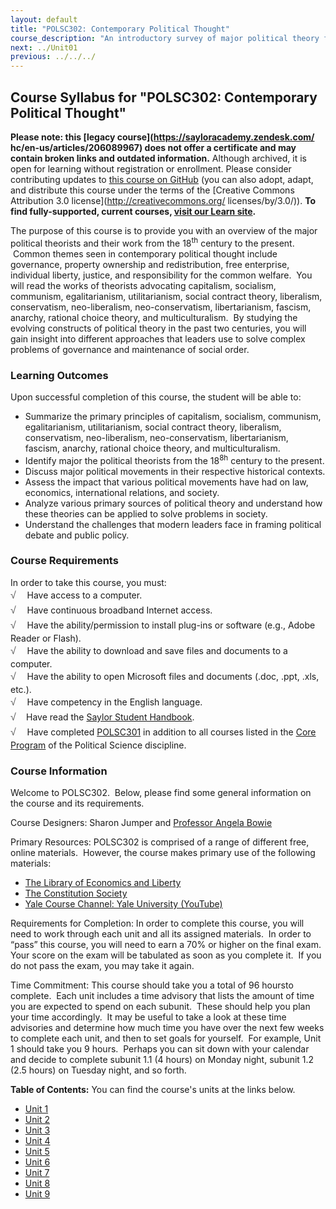 ```yaml
---
layout: default
title: "POLSC302: Contemporary Political Thought"
course_description: "An introductory survey of major political theory from the 18th century to the present. Themes include governance, property ownership and redistribution, free enterprise, individual liberty, justice, and responsibility for the common welfare."
next: ../Unit01
previous: ../../../
---
```

Course Syllabus for "POLSC302: Contemporary Political Thought"
--------------------------------------------------------------

**Please note: this [legacy course](https://sayloracademy.zendesk.com/
hc/en-us/articles/206089967) does not offer a certificate and may contain 
broken links and outdated information.** Although archived, it is open 
for learning without registration or enrollment. Please consider contributing 
updates to [this course on GitHub](https://github.com/saylordotorg/course_polsc302) 
(you can also adopt, adapt, and distribute this course under the terms of 
the [Creative Commons Attribution 3.0 license](http://creativecommons.org/
licenses/by/3.0/)). **To find fully-supported, current courses, [visit our 
Learn site](https://learn.saylor.org).**

The purpose of this course is to provide you with an overview of the
major political theorists and their work from the 18<sup>th</sup>
century to the present.  Common themes seen in contemporary political
thought include governance, property ownership and redistribution, free
enterprise, individual liberty, justice, and responsibility for the
common welfare.  You will read the works of theorists advocating
capitalism, socialism, communism, egalitarianism, utilitarianism, social
contract theory, liberalism, conservatism, neo-liberalism,
neo-conservatism, libertarianism, fascism, anarchy, rational choice
theory, and multiculturalism.  By studying the evolving constructs of
political theory in the past two centuries, you will gain insight into
different approaches that leaders use to solve complex problems of
governance and maintenance of social order.

### Learning Outcomes

Upon successful completion of this course, the student will be able to:

-   Summarize the primary principles of capitalism, socialism,
    communism, egalitarianism, utilitarianism, social contract theory,
    liberalism, conservatism, neo-liberalism, neo-conservatism,
    libertarianism, fascism, anarchy, rational choice theory, and
    multiculturalism.
-   Identify major the political theorists from the
    18<sup>8h</sup> century to the present.
-   Discuss major political movements in their respective historical
    contexts.
-   Assess the impact that various political movements have had on law,
    economics, international relations, and society.
-   Analyze various primary sources of political theory and understand
    how these theories can be applied to solve problems in society.
-   Understand the challenges that modern leaders face in framing
    political debate and public policy.

### Course Requirements

In order to take this course, you must:  
 <span dir="LTR"><span
style="color: rgb(85, 85, 85); font-family: 'Myriad Pro', 'Gill Sans', 'Gill Sans MT', Calibri, sans-serif; font-size: 16px; line-height: 24px; text-align: left; -webkit-text-size-adjust: none; ">√
   </span>Have access to a computer.</span>  
 <span dir="LTR"><span
style="color: rgb(85, 85, 85); font-family: 'Myriad Pro', 'Gill Sans', 'Gill Sans MT', Calibri, sans-serif; font-size: 16px; line-height: 24px; text-align: left; -webkit-text-size-adjust: none; ">√
   </span>Have continuous broadband Internet access.</span>  
 <span dir="LTR"><span
style="color: rgb(85, 85, 85); font-family: 'Myriad Pro', 'Gill Sans', 'Gill Sans MT', Calibri, sans-serif; font-size: 16px; line-height: 24px; text-align: left; -webkit-text-size-adjust: none; ">√
   </span>Have the ability/permission to install plug-ins or software
(e.g., Adobe Reader or Flash).</span>  
 <span dir="LTR"><span
style="color: rgb(85, 85, 85); font-family: 'Myriad Pro', 'Gill Sans', 'Gill Sans MT', Calibri, sans-serif; font-size: 16px; line-height: 24px; text-align: left; -webkit-text-size-adjust: none; ">√
   </span>Have the ability to download and save files and documents to a
computer.</span>  
 <span dir="LTR"><span
style="color: rgb(85, 85, 85); font-family: 'Myriad Pro', 'Gill Sans', 'Gill Sans MT', Calibri, sans-serif; font-size: 16px; line-height: 24px; text-align: left; -webkit-text-size-adjust: none; ">√
   </span>Have the ability to open Microsoft files and documents (.doc,
.ppt, .xls, etc.).</span>  
 <span dir="LTR"><span
style="color: rgb(85, 85, 85); font-family: 'Myriad Pro', 'Gill Sans', 'Gill Sans MT', Calibri, sans-serif; font-size: 16px; line-height: 24px; text-align: left; -webkit-text-size-adjust: none; ">√
   </span>Have competency in the English language.</span>  
 <span
style="color: rgb(85, 85, 85); font-family: 'Myriad Pro', 'Gill Sans', 'Gill Sans MT', Calibri, sans-serif; font-size: 16px; line-height: 24px; text-align: left; -webkit-text-size-adjust: none; ">√ </span> 
 Have read the [Saylor Student
Handbook](http://www.saylor.org/site/wp-content/uploads/2012/05/Saylor-StudentHandbook.pdf).  
 <span dir="LTR"><span
style="color: rgb(85, 85, 85); font-family: 'Myriad Pro', 'Gill Sans', 'Gill Sans MT', Calibri, sans-serif; font-size: 16px; line-height: 24px; text-align: left; -webkit-text-size-adjust: none; ">√
   </span>Have completed
</span>[POLSC301](http://www.saylor.org/courses/polsc301/) in addition
to all courses listed in the [Core
Program](http://www.saylor.org/majors/political-science/) of the
Political Science discipline.

### Course Information

Welcome to POLSC302.  Below, please find some general information on the
course and its requirements.

Course Designers: Sharon Jumper and [Professor Angela
Bowie](http://www.saylor.org/faculty-a-g/#ProfessorAngelaBowie)

Primary Resources: POLSC302 is comprised of a range of different free,
online materials.  However, the course makes primary use of the
following materials:

-   <span dir="LTR">[The Library of Economics and
    Liberty](http://www.econlib.org/index.html)</span>
-   <span dir="LTR">[The Constitution
    Society](http://constitution.org/c5/index.php)</span>
-   <span dir="LTR">[Yale Course Channel: Yale University
    (YouTube)](http://www.youtube.com/user/YaleCourses?feature=watch)</span>

Requirements for Completion: In order to complete this course, you will
need to work through each unit and all its assigned materials.  In order
to “pass” this course, you will need to earn a 70% or higher on the
final exam.  Your score on the exam will be tabulated as soon as you
complete it.  If you do not pass the exam, you may take it again.

Time Commitment: This course should take you a total of 96 hoursto
complete.  Each unit includes a time advisory that lists the amount of
time you are expected to spend on each subunit.  These should help you
plan your time accordingly.  It may be useful to take a look at these
time advisories and determine how much time you have over the next few
weeks to complete each unit, and then to set goals for yourself.  For
example, Unit 1 should take you 9 hours.  Perhaps you can sit down with
your calendar and decide to complete subunit 1.1 (4 hours) on Monday
night, subunit 1.2 (2.5 hours) on Tuesday night, and so forth.

**Table of Contents:** You can find the course's units at the links below.

- [Unit 1](https://legacy.saylor.org/polsc302/Unit01/)
- [Unit 2](https://legacy.saylor.org/polsc302/Unit02/)
- [Unit 3](https://legacy.saylor.org/polsc302/Unit03/)
- [Unit 4](https://legacy.saylor.org/polsc302/Unit04/)
- [Unit 5](https://legacy.saylor.org/polsc302/Unit05/)
- [Unit 6](https://legacy.saylor.org/polsc302/Unit06/)
- [Unit 7](https://legacy.saylor.org/polsc302/Unit07/)
- [Unit 8](https://legacy.saylor.org/polsc302/Unit08/)
- [Unit 9](https://legacy.saylor.org/polsc302/Unit09/)
